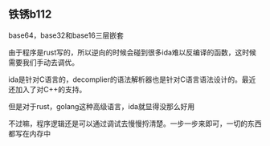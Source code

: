 ## 铁锈b112

base64，base32和base16三层嵌套

由于程序是rust写的，所以逆向的时候会碰到很多ida难以反编译的函数，这时候需要我们手动去调优。



ida是针对C语言的，decomplier的语法解析器也是针对C语言语法设计的。最近还加入了对C++的支持。

但是对于rust，golang这种高级语言，ida就显得没那么好用

不过嘛，程序逻辑还是可以通过调试去慢慢捋清楚。一步一步来即可，一切的东西都写在内存中